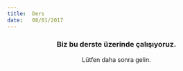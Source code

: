 ```yaml
---
title:  Ders
date:   08/01/2017
---
```


### <center>Biz bu derste üzerinde çalışıyoruz.</center>
<center>Lütfen daha sonra gelin.</center>